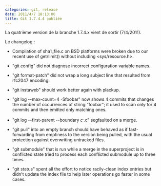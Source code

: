 ```yaml
---
categories: git, release
date: 2011/4/7 18:13:00
title: Git 1.7.4.4 publiée
---
```


La quatrième version de la branche 1.7.4.x vient de sortir (7/4/2011).

Le changelog :

 * Compilation of sha1_file.c on BSD platforms were broken due to our
  recent use of getrlimit() without including <sys/resource.h>.

 * "git config" did not diagnose incorrect configuration variable names.

 * "git format-patch" did not wrap a long subject line that resulted from
  rfc2047 encoding.

 * "git instaweb" should work better again with plackup.

 * "git log --max-count=4 -Sfoobar" now shows 4 commits that changes the
  number of occurrences of string "foobar"; it used to scan only for 4
  commits and then emitted only matching ones.

 * "git log --first-parent --boundary $c^..$c" segfaulted on a merge.

 * "git pull" into an empty branch should have behaved as if
  fast-forwarding from emptiness to the version being pulled, with
  the usual protection against overwriting untracked files.

 * "git submodule" that is run while a merge in the superproject is in
  conflicted state tried to process each conflicted submodule up to
  three times.

 * "git status" spent all the effort to notice racily-clean index entries
  but didn't update the index file to help later operations go faster in
  some cases.
